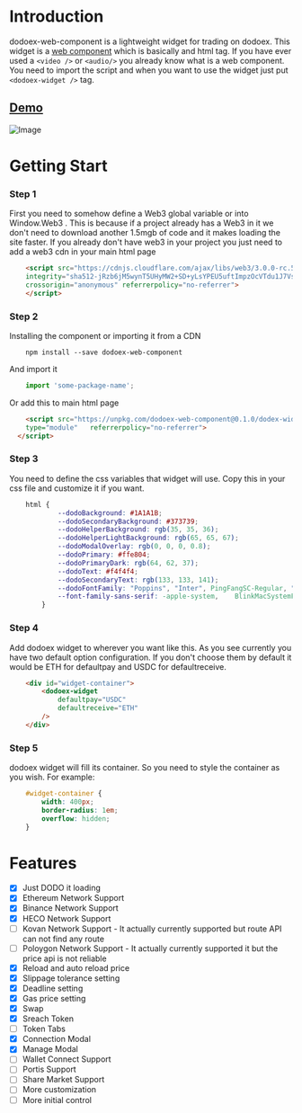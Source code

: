 # Introduction
dodoex-web-component is a lightweight widget for trading on dodoex. This widget is a [web component](https://developer.mozilla.org/en-US/docs/Web/Web_Components) which is basically and html tag. If you have ever used a `<video />` or `<audio/>` you already know what is a web component. You need to import the script and when you want to use the widget just put `<dodoex-widget />` tag.

## [Demo](https://ajand.github.io/dodoex-api-widget/)

![Image](https://i.ibb.co/PtXyDjt/Screenshot-from-2021-07-14-19-13-32.png)


# Getting Start

### Step 1
First you need to somehow define a Web3 global variable or into Window.Web3 . This is because if a project already has a Web3 in it we don't need to download another 1.5mgb of code and it makes loading the site faster. If you already don't have web3 in your project you just need to add a web3 cdn in your main html page

```html
    <script src="https://cdnjs.cloudflare.com/ajax/libs/web3/3.0.0-rc.5/web3.min.js"
    integrity="sha512-jRzb6jM5wynT5UHyMW2+SD+yLsYPEU5uftImpzOcVTdu1J7VsynVmiuFTsitsoL5PJVQi+OtWbrpWq/I+kkF4Q=="
    crossorigin="anonymous" referrerpolicy="no-referrer">
    </script>
```

### Step 2
Installing the component or importing it from a CDN

```
    npm install --save dodoex-web-component
```
And import it
```javascript
    import 'some-package-name';
```

Or add this to main html page
```html
    <script src="https://unpkg.com/dodoex-web-component@0.1.0/dodex-widget.bundled.js" crossorigin="anonymous"
    type="module"   referrerpolicy="no-referrer">
  </script>
```

### Step 3
You need to define the css variables that widget will use. Copy this in your css file and customize it if you want.
```css
    html {
            --dodoBackground: #1A1A1B;
            --dodoSecondaryBackground: #373739;
            --dodoHelperBackground: rgb(35, 35, 36);
            --dodoHelperLightBackground: rgb(65, 65, 67);
            --dodoModalOverlay: rgb(0, 0, 0, 0.8);
            --dodoPrimary: #ffe804;
            --dodoPrimaryDark: rgb(64, 62, 37);
            --dodoText: #f4f4f4;
            --dodoSecondaryText: rgb(133, 133, 141);
            --dodoFontFamily: "Poppins", "Inter", PingFangSC-Regular, "Microsoft YaHei", sans-serif;
            --font-family-sans-serif: -apple-system,    BlinkMacSystemFont, "Segoe UI", Roboto, "Helvetica Neue", Arial, "Noto Sans", sans-serif, "Apple Color Emoji", "Segoe UI Emoji", "Segoe UI Symbol", "Noto Color Emoji"
        }
```


### Step 4
Add dodoex widget to wherever you want like this. As you see currently you have two default option configuration. If you don't choose them by default it would be ETH for defaultpay and USDC for defaultreceive.
```html
    <div id="widget-container">
        <dodoex-widget
            defaultpay="USDC" 
            defaultreceive="ETH" 
        />
    </div>
```

### Step 5
dodoex widget will fill its container. So you need to style the container as you wish. For example:
```css
    #widget-container {
        width: 400px;
        border-radius: 1em;
        overflow: hidden;
    }
```

# Features
- [x] Just DODO it loading
- [x] Ethereum Network Support
- [x] Binance Network Support
- [x] HECO Network Support
- [ ] Kovan Network Support - It actually currently supported but route API can not find any route
- [ ] Poloygon Network Support - It actually currently supported it but the price api is not reliable
- [x] Reload and auto reload price
- [x] Slippage tolerance setting
- [x] Deadline setting
- [x] Gas price setting
- [x] Swap 
- [x] Sreach Token
- [ ] Token Tabs  
- [x] Connection Modal
- [x] Manage Modal
- [ ] Wallet Connect Support
- [ ] Portis Support
- [ ] Share Market Support
- [ ] More customization 
- [ ] More initial control 
